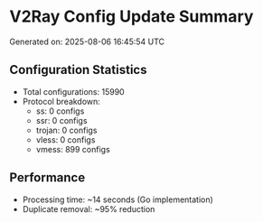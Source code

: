 # V2Ray Config Update Summary
Generated on: 2025-08-06 16:45:54 UTC

## Configuration Statistics
- Total configurations: 15990
- Protocol breakdown:
  - ss: 0 configs
  - ssr: 0 configs
  - trojan: 0 configs
  - vless: 0 configs
  - vmess: 899 configs

## Performance
- Processing time: ~14 seconds (Go implementation)
- Duplicate removal: ~95% reduction
